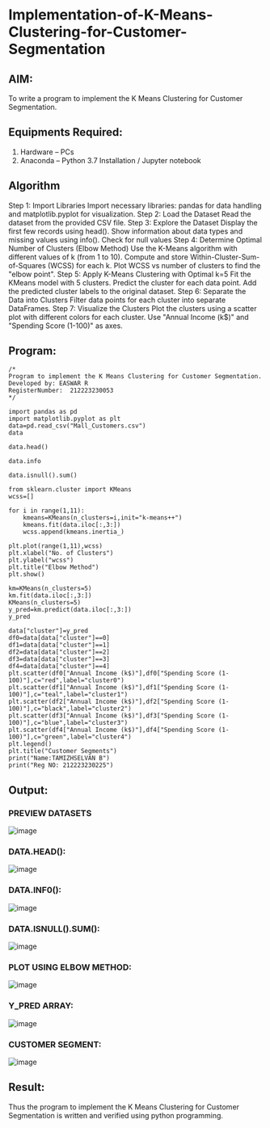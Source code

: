 # Implementation-of-K-Means-Clustering-for-Customer-Segmentation

## AIM:
To write a program to implement the K Means Clustering for Customer Segmentation.

## Equipments Required:
1. Hardware – PCs
2. Anaconda – Python 3.7 Installation / Jupyter notebook

## Algorithm
Step 1: Import Libraries Import necessary libraries: pandas for data handling and matplotlib.pyplot for visualization.
Step 2: Load the Dataset Read the dataset from the provided CSV file.
Step 3: Explore the Dataset Display the first few records using head().
Show information about data types and missing values using info().
Check for null values
Step 4: Determine Optimal Number of Clusters (Elbow Method) Use the K-Means algorithm with different values of k (from 1 to 10).
Compute and store Within-Cluster-Sum-of-Squares (WCSS) for each k.
Plot WCSS vs number of clusters to find the "elbow point".
Step 5: Apply K-Means Clustering with Optimal k=5 Fit the KMeans model with 5 clusters.
Predict the cluster for each data point.
Add the predicted cluster labels to the original dataset.
Step 6: Separate the Data into Clusters Filter data points for each cluster into separate DataFrames.
Step 7: Visualize the Clusters Plot the clusters using a scatter plot with different colors for each cluster.
Use "Annual Income (k$)" and "Spending Score (1-100)" as axes.

## Program:
```
/*
Program to implement the K Means Clustering for Customer Segmentation.
Developed by: EASWAR R
RegisterNumber:  212223230053
*/
```

```
import pandas as pd
import matplotlib.pyplot as plt
data=pd.read_csv("Mall_Customers.csv")
data

data.head()

data.info

data.isnull().sum()

from sklearn.cluster import KMeans
wcss=[]

for i in range(1,11):
    kmeans=KMeans(n_clusters=i,init="k-means++")
    kmeans.fit(data.iloc[:,3:])
    wcss.append(kmeans.inertia_)

plt.plot(range(1,11),wcss)
plt.xlabel("No. of Clusters")
plt.ylabel("wcss")
plt.title("Elbow Method")
plt.show()

km=KMeans(n_clusters=5)
km.fit(data.iloc[:,3:])
KMeans(n_clusters=5)
y_pred=km.predict(data.iloc[:,3:])
y_pred

data["cluster"]=y_pred
df0=data[data["cluster"]==0]
df1=data[data["cluster"]==1]
df2=data[data["cluster"]==2]
df3=data[data["cluster"]==3]
df4=data[data["cluster"]==4]
plt.scatter(df0["Annual Income (k$)"],df0["Spending Score (1-100)"],c="red",label="cluster0")
plt.scatter(df1["Annual Income (k$)"],df1["Spending Score (1-100)"],c="teal",label="cluster1")
plt.scatter(df2["Annual Income (k$)"],df2["Spending Score (1-100)"],c="black",label="cluster2")
plt.scatter(df3["Annual Income (k$)"],df3["Spending Score (1-100)"],c="blue",label="cluster3")
plt.scatter(df4["Annual Income (k$)"],df4["Spending Score (1-100)"],c="green",label="cluster4")
plt.legend()
plt.title("Customer Segments")
print("Name:TAMIZHSELVAN B")
print("Reg NO: 212223230225")

```



## Output:
### PREVIEW DATASETS

![image](https://github.com/user-attachments/assets/a858a043-fe23-45c0-bdf7-4b01a493dddc)


### DATA.HEAD():

![image](https://github.com/user-attachments/assets/bb3daeb0-5867-43f5-9024-d18af1718c2e)


### DATA.INF0():

![image](https://github.com/user-attachments/assets/50e8811c-0895-4a48-80ee-56681a4c9504)


### DATA.ISNULL().SUM():


![image](https://github.com/user-attachments/assets/755bf5e0-c77a-4d9c-9ed2-92f427ff7bff)


### PLOT USING ELBOW METHOD:

![image](https://github.com/user-attachments/assets/d3186b5e-df4b-46b7-bf4d-18d0a41e8367)


### Y_PRED ARRAY:

![image](https://github.com/user-attachments/assets/5f35af58-d896-40eb-8bc9-31fb402f795f)


### CUSTOMER SEGMENT:


![image](https://github.com/user-attachments/assets/516b0e0f-b981-4a1b-be78-b4e4e83028c0)




## Result:
Thus the program to implement the K Means Clustering for Customer Segmentation is written and verified using python programming.
